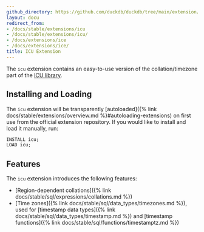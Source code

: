 ```yaml
---
github_directory: https://github.com/duckdb/duckdb/tree/main/extension/icu
layout: docu
redirect_from:
- /docs/stable/extensions/icu
- /docs/stable/extensions/icu/
- /docs/extensions/ice
- /docs/extensions/ice/
title: ICU Extension
---
```


The `icu` extension contains an easy-to-use version of the collation/timezone part of the [ICU library](https://github.com/unicode-org/icu).

## Installing and Loading

The `icu` extension will be transparently [autoloaded]({% link docs/stable/extensions/overview.md %}#autoloading-extensions) on first use from the official extension repository.
If you would like to install and load it manually, run:

```sql
INSTALL icu;
LOAD icu;
```

## Features

The `icu` extension introduces the following features:

* [Region-dependent collations]({% link docs/stable/sql/expressions/collations.md %})
* [Time zones]({% link docs/stable/sql/data_types/timezones.md %}), used for [timestamp data types]({% link docs/stable/sql/data_types/timestamp.md %}) and [timestamp functions]({% link docs/stable/sql/functions/timestamptz.md %})
